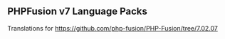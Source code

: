 PHPFusion v7 Language Packs
---
Translations for https://github.com/php-fusion/PHP-Fusion/tree/7.02.07
